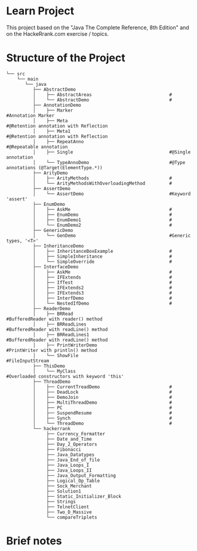 # Learn Project

This project based on the "Java The Complete Reference, 8th Edition" and on the HackeRrank.com exercise / topics.

# Structure of the Project

    └── src
        └── main
           └── java 
              ├── AbstractDemo
              │    ├── AbstractAreas                             #
              │    └── AbstractDemo                              #
              ├── AnnotationDemo
              │    ├── Marker                                    #Annotation Marker  
              │    ├── Meta                                      #@Retention annotation with Reflection
              │    ├── Meta1                                     #@Retention annotation with Reflection
              │    ├── RepeatAnno                                #@Repeatable annotation
              │    ├── Single                                    #@Single annotation
              │    └── TypeAnnoDemo                              #@Type annotations (@Target(ElementType.*))
              ├── ArityDemo
              │    ├── ArityMethods                              #
              │    └── ArityMethodsWithOverloadingMethod         #
              ├── AssertDemo
              │    └── AssertDemo                                #Keyword 'assert'
              ├── EnumDemo
              │    ├── AskMe                                     #
              │    ├── EnumDemo                                  #
              │    ├── EnumDemo1                                 #
              │    └── EnumDemo2                                 #
              ├── GenericDemo
              │    └── GenDemo                                   #Generic types, '<T>'
              ├── InheritanceDemo
              │    ├── InheritanceBoxExample                     #
              │    ├── SimpleInheritance                         #
              │    └── SimpleOverride                            #
              ├── InterfaceDemo
              │    ├── AskMe                                     #
              │    ├── IFExtends                                 #
              │    ├── IfTest                                    #
              │    ├── IFExtends2                                #
              │    ├── IFExtends3                                #
              │    ├── InterfDemo                                #
              │    └── NestedIfDemo                              #
              ├── ReaderDemo
              │    ├── BRRead                                    #BufferedReader with reader() method
              │    ├── BRReadLines                               #BufferedReader with readLine() method
              │    ├── BRReadLines1                              #BufferedReader with readLine() method
              │    ├── PrintWriterDemo                           #PrintWriter with println() method
              │    └── ShowFile                                  #FileInputStream
              ├── ThisDemo
              │    └── MyClass                                   #Overloaded constructors with keyword 'this'
              ├── ThreadDemo 
              │    ├── CurrentTreadDemo                          #
              │    ├── DeadLock                                  #
              │    ├── DemoJoin                                  #
              │    ├── MultiThreadDemo                           #
              │    ├── PC                                        #
              │    ├── SuspendResume                             #
              │    ├── Synch                                     #
              │    └── ThreadDemo                                #
              └── hackerrank
                   ├── Currency_Formatter
                   ├── Date_and_Time
                   ├── Day_2_Operators
                   ├── Fibonacci
                   ├── Java_Datatypes
                   ├── Java_End_of_file
                   ├── Java_Loops_I
                   ├── Java_Loops_II
                   ├── Java_Output_Formatting
                   ├── Logical_Op_Table
                   ├── Sock_Merchant
                   ├── Solution1
                   ├── Static_Initializer_Block
                   ├── Strings
                   ├── TelnetClient
                   ├── Two_D_Massive
                   └── compareTriplets   


# Brief notes